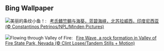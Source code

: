 ## Bing Wallpaper
![](https://www.bing.com/th?id=OHR.CardinalfishAnemone_ZH-CN7249037417_UHD.jpg&w=1000)美丽的条纹小鱼！:&nbsp;&ensp;[考氏鳍竺鲷与海葵，蓝碧海峡，北苏拉威西，印度尼西亚 (© Constantinos Petrinos/NPL/Minden Pictures)](https://www.bing.com/th?id=OHR.CardinalfishAnemone_ZH-CN7249037417_UHD.jpg)
<br><br/>
![](https://www.bing.com/th?id=OHR.FireWave_EN-US1154414797_UHD.jpg&w=1000)Flowing through Valley of Fire:&nbsp;&ensp;[Fire Wave, a rock formation in Valley of Fire State Park, Nevada (© Clint Losee/Tandem Stills + Motion)](https://www.bing.com/th?id=OHR.FireWave_EN-US1154414797_UHD.jpg)
<br><br/>
